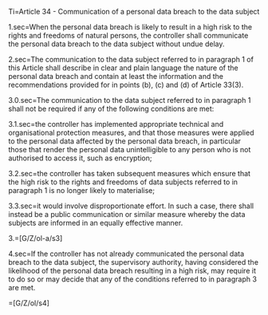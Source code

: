 Ti=Article 34 - Communication of a personal data breach to the data subject

1.sec=When the personal data breach is likely to result in a high risk to the rights and freedoms of natural persons, the controller shall communicate the personal data breach to the data subject without undue delay.

2.sec=The communication to the data subject referred to in paragraph 1 of this Article shall describe in clear and plain language the nature of the personal data breach and contain at least the information and the recommendations provided for in points (b), (c) and (d) of Article 33(3).

3.0.sec=The communication to the data subject referred to in paragraph 1 shall not be required if any of the following conditions are met:

3.1.sec=the controller has implemented appropriate technical and organisational protection measures, and that those measures were applied to the personal data affected by the personal data breach, in particular those that render the personal data unintelligible to any person who is not authorised to access it, such as encryption;

3.2.sec=the controller has taken subsequent measures which ensure that the high risk to the rights and freedoms of data subjects referred to in paragraph 1 is no longer likely to materialise;

3.3.sec=it would involve disproportionate effort. In such a case, there shall instead be a public communication or similar measure whereby the data subjects are informed in an equally effective manner.

3.=[G/Z/ol-a/s3]

4.sec=If the controller has not already communicated the personal data breach to the data subject, the supervisory authority, having considered the likelihood of the personal data breach resulting in a high risk, may require it to do so or may decide that any of the conditions referred to in paragraph 3 are met.

=[G/Z/ol/s4]
